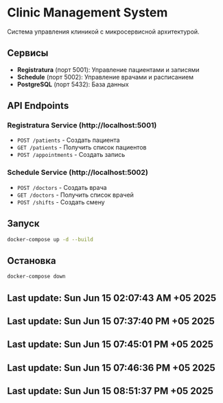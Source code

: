 # Clinic Management System

Система управления клиникой с микросервисной архитектурой.

## Сервисы

- **Registratura** (порт 5001): Управление пациентами и записями
- **Schedule** (порт 5002): Управление врачами и расписанием  
- **PostgreSQL** (порт 5432): База данных

## API Endpoints

### Registratura Service (http://localhost:5001)
- `POST /patients` - Создать пациента
- `GET /patients` - Получить список пациентов
- `POST /appointments` - Создать запись

### Schedule Service (http://localhost:5002)  
- `POST /doctors` - Создать врача
- `GET /doctors` - Получить список врачей
- `POST /shifts` - Создать смену

## Запуск

```bash
docker-compose up -d --build
```

## Остановка

```bash
docker-compose down
```
## Last update: Sun Jun 15 02:07:43 AM +05 2025
## Last update: Sun Jun 15 07:37:40 PM +05 2025
## Last update: Sun Jun 15 07:45:01 PM +05 2025
## Last update: Sun Jun 15 07:46:36 PM +05 2025
## Last update: Sun Jun 15 08:51:37 PM +05 2025
